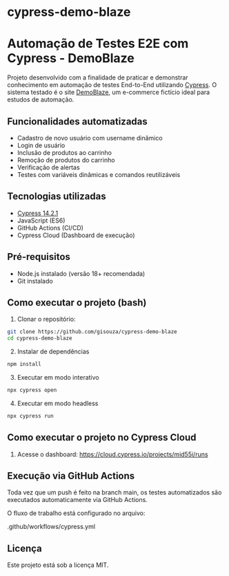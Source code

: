 # cypress-demo-blaze
# Automação de Testes E2E com Cypress - DemoBlaze
Projeto desenvolvido com a finalidade de praticar e demonstrar conhecimento em automação de testes End-to-End utilizando [Cypress](https://www.cypress.io/). O sistema testado é o site [DemoBlaze](https://www.demoblaze.com/), um e-commerce fictício ideal para estudos de automação.

## Funcionalidades automatizadas
- Cadastro de novo usuário com username dinâmico
- Login de usuário
- Inclusão de produtos ao carrinho
- Remoção de produtos do carrinho
- Verificação de alertas
- Testes com variáveis dinâmicas e comandos reutilizáveis


## Tecnologias utilizadas
- [Cypress 14.2.1](https://docs.cypress.io/)
- JavaScript (ES6)
- GitHub Actions (CI/CD)
- Cypress Cloud (Dashboard de execução)

## Pré-requisitos
- Node.js instalado (versão 18+ recomendada)
- Git instalado

## Como executar o projeto (bash)
1. Clonar o repositório:
```bash
git clone https://github.com/gisouza/cypress-demo-blaze
cd cypress-demo-blaze
```

2. Instalar de dependências
```bash
npm install
```

3. Executar em modo interativo
```bash
npx cypress open
```

4. Executar em modo headless
```bash
npx cypress run
```

## Como executar o projeto no Cypress Cloud
1.  Acesse o dashboard:
https://cloud.cypress.io/projects/mid55i/runs 

## Execução via GitHub Actions
Toda vez que um push é feito na branch main, os testes automatizados são executados automaticamente via GitHub Actions.

O fluxo de trabalho está configurado no arquivo:

.github/workflows/cypress.yml

## Licença
Este projeto está sob a licença MIT.